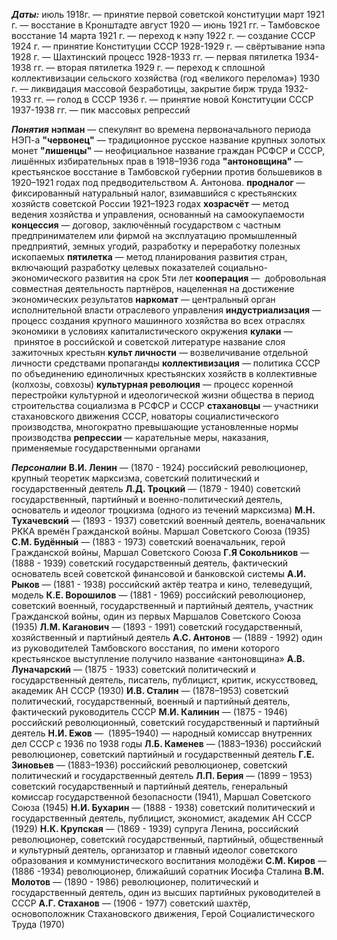 ***Даты:***
	июль 1918г. — принятие первой советской конституции
	март 1921 г. — восстание в Кронштадте
	август 1920 — июнь 1921 гг. – Тамбовское восстание
	14 марта 1921 г. — переход к нэпу
	1922 г. — создание СССР
	1924 г. — принятие Конституции СССР
	1928-1929 г. — свёртывание нэпа
	1928 г. — Шахтинский процесс
	1928-1933 гг. — первая пятилетка
	1934-1938 гг. — вторая пятилетка
	1929 г. — переход к сплошной коллективизации сельского хозяйства (год «великого перелома»)
	1930 г. — ликвидация массовой безработицы, закрытие бирж труда
	1932-1933 гг. — голод в СССР
	1936 г. — принятие новой Конституции СССР
	1937-1938 гг. — пик массовых репрессий
	
***Понятия***
	**нэпман** — спекулянт во времена первоначального периода НЭП-а
	**"червонец"** — традиционное русское название крупных золотых монет
	**"лишенцы"** — неофициальное название граждан РСФСР и СССР, лишённых избирательных прав в 1918–1936 года
	**"антоновщина"** — крестьянское восстание в Тамбовской губернии против большевиков в 1920–1921 годах под предводительством А. Антонова.
	**продналог** — фиксированный натуральный налог, взимавшийся с крестьянских хозяйств советской России 1921–1923 годах
	**хозрасчёт** — метод ведения хозяйства и управления, основанный на самоокупаемости 
	**концессия** — договор, заключённый государством с частным предпринимателем или фирмой на эксплуатацию промышленный предприятий, земных угодий, разработку и переработку полезных ископаемых
	**пятилетка** — метод планирования развития стран, включающий разработку целевых показателей социально-экономического развития на срок 5ти лет
	**кооперация** —  добровольная совместная деятельность партнёров, нацеленная на достижение экономических результатов
	**наркомат** —  центральный орган исполнительной власти отраслевого управления
	**индустриализация** — процесс создания крупного машинного хозяйства во всех отраслях экономики в условиях капиталистического окружения
	**кулаки** —  принятое в российской и советской литературе название слоя зажиточных крестьян
	**культ личности** — возвеличивание отдельной личности средствами пропаганды
	**коллективизация** — политика СССР по объединению единоличных крестьянских хозяйств в коллективные (колхозы, совхозы)
	**культурная революция** — процесс коренной перестройки культурной и идеологической жизни общества в период строительства социализма в РСФСР и СССР
	**стахановцы** — участники стахановского движения СССР, новаторы социалистического производства, многократно превышающие установленные нормы производства
	**репрессии** — карательные меры, наказания, применяемые государственными органами
	
***Персоналии***
	**В.И. Ленин** — (1870 - 1924) российский революционер, крупный теоретик марксизма, советский политический и государственный деятель
	 **Л.Д. Троцкий** — (1879 - 1940) советский государственный, партийный и военно-политический деятель, основатель и идеолог троцкизма (одного из течений марксизма)
	 **М.Н. Тухачевский** — (1893 - 1937) советский военный деятель, военачальник РККА времён Гражданской войны. Маршал Советского Союза (1935)
	 **С.М. Будённый** — (1883 - 1973) советский военачальник, герой Гражданской войны, Маршал Советского Союза
	 **Г.Я Сокольников** — (1888 - 1939) советский государственный деятель, фактический основатель всей советской финансовой и банковской системы
	 **А.И. Рыков** — (1881 - 1938) российский актёр театра и кино, телеведущий, модель
	 **К.Е. Ворошилов** — (1881 - 1969) российский революционер, советский военный, государственный и партийный деятель, участник Гражданской войны, один из первых Маршалов Советского Союза (1935)
	 **Л.М. Каганович** — (1893 - 1991) советский государственный, хозяйственный и партийный деятель
	 **А.С. Антонов** — (1889 - 1992) один из руководителей Тамбовского восстания, по имени которого крестьянское выступление получило название «антоновщина»
	 **А.В. Луначарский** — (1875 - 1933) советский политический и государственный деятель, писатель, публицист, критик, искусствовед, академик АН СССР (1930)
	 **И.В. Сталин** — (1878–1953) советский политический, государственный, военный и партийный деятель, фактический руководитель СССР
	 **М.И. Калинин** — (1875 - 1946) российский революционный, советский государственный и партийный деятель
	 **Н.И. Ежов** —  (1895–1940) — народный комиссар внутренних дел СССР с 1936 по 1938 годы
	 **Л.Б. Каменев** — (1883–1936) российский революционер, советский партийный и государственный деятель
	 **Г.Е. Зиновьев** — (1883–1936) российский революционер, советский политический и государственный деятель
	 **Л.П. Берия** — (1899 – 1953) советский государственный и партийный деятель, генеральный комиссар государственной безопасности (1941), Маршал Советского Союза (1945)
	 **Н.И. Бухарин** — (1888 - 1938) советский политический и государственный деятель, публицист, экономист, академик АН СССР (1929)
	 **Н.К. Крупская** — (1869 - 1939) супруга Ленина, российский революционер, советский государственный, партийный, общественный и культурный деятель, организатор и главный идеолог советского образования и коммунистического воспитания молодёжи
	 **С.М. Киров** — (1886 -1934) революционер, ближайший соратник Иосифа Сталина
	 **В.М. Молотов** — (1890 - 1986) революционер, политический и государственный деятель, один из высших партийных руководителей в СССР
	 **А.Г. Стаханов** — (1906 - 1977) советский шахтёр, основоположник Стахановского движения, Герой Социалистического Труда (1970)